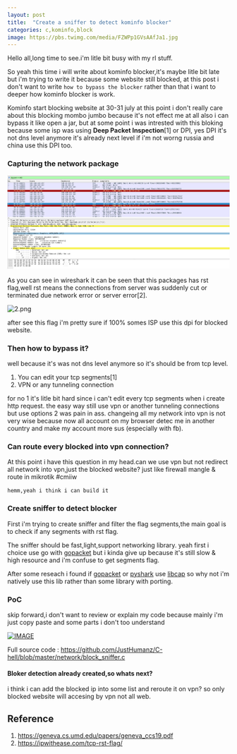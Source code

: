 ```yaml
---
layout: post
title:  "Create a sniffer to detect kominfo blocker"
categories: c,kominfo,block
image: https://pbs.twimg.com/media/FZWPp1GVsAAfJa1.jpg
---
```

Hello all,long time to see.i'm litle bit busy with my rl stuff.

So yeah this time i will write about kominfo blocker,it's maybe litle bit late but i'm trying to write it because some website still blocked, at this post i don't want to write `how to bypass the blocker` rather than that i want to deeper how kominfo blocker is work.

Kominfo start blocking website at 30-31 july at this point i don't really care about this blocking mombo jumbo because it's not effect me at all also i can bypass it like open a jar, but at some point i was intrested with this bloking because some isp was using **Deep Packet Inspection**[1] or DPI, yes DPI it's not dns level anymore it's already next level if i'm not worng russia and china use this DPI too.

### Capturing the network package
![1.png](../../assets/img/komintol/1.png)

As you can see in wireshark it can be seen that this packages has rst flag,well rst means the connections from server was suddenly cut or terminated due network error or server error[2].

![2.png](https://i2.wp.com/ipwithease.com/wp-content/uploads/2020/09/TCP-RST-FLAG1.jpg?w=800&ssl=1)


after see this flag i'm pretty sure if 100% somes ISP use this dpi for blocked website. 

### Then how to bypass it?
well because it's was not dns level anymore so it's should be from tcp level.

1. You can edit your tcp segments[1]
2. VPN or any tunneling connection

for no 1 it's litle bit hard since i can't edit every tcp segments when i create http request. the easy way still use vpn or another tunneling connections but use options 2 was pain in ass. changeing all my network into vpn is not very wise because now all account on my browser detec me in another country and make my account more sus (especially with fb).

### Can route every blocked into vpn connection?
At this point i have this question in my head.can we use vpn but not redirect all network into vpn,just the blocked website? just like firewall mangle & route in mikrotik #cmiiw

```
hemm,yeah i think i can build it
```

### Create sniffer to detect blocker
First i'm trying to create sniffer and filter the flag segments,the main goal is to check if any segments with rst flag.

The sniffer should be fast,light,support networking library. yeah first i choice use go with [gopacket](https://github.com/google/gopacket) but i kinda give up because it's still slow & high resource and i'm confuse to get segments flag.

After some reseach i found if [gopacket](https://github.com/google/gopacket) or [pyshark](https://github.com/KimiNewt/pyshark) use [libcap](https://man7.org/linux/man-pages/man3/libcap.3.html) so why not i'm natively use this lib rather than some library with porting.

### PoC
skip forward,i don't want to review or explain my code because mainly i'm just copy paste and some parts i don't too understand

[![IMAGE](https://i3.ytimg.com/vi/N-Oo62eh-uk/maxresdefault.jpg)](https://www.youtube.com/watch?v=N-Oo62eh-uk "Network sniffer with C")

Full source code : https://github.com/JustHumanz/C-hell/blob/master/network/block_sniffer.c

#### Bloker detection already created,so whats next?
i think i can add the blocked ip into some list and reroute it on vpn? so only blocked website will accesing by vpn not all web.


## Reference
1. https://geneva.cs.umd.edu/papers/geneva_ccs19.pdf
2. https://ipwithease.com/tcp-rst-flag/
